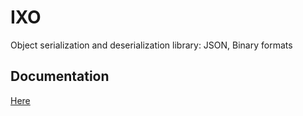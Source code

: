 # IXO
Object serialization and deserialization library: JSON, Binary formats

## Documentation
[Here](doc/main.md)